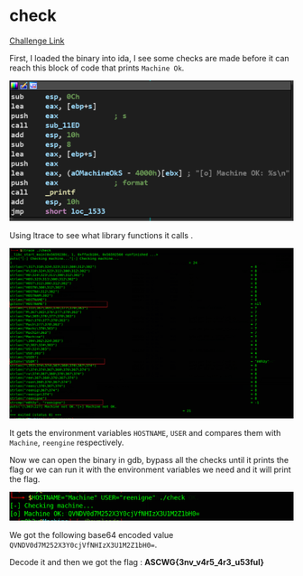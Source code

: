 # check

[Challenge Link](https://github.com/ascwg/Challenges/raw/master/Reverse/check.rar)

First, I loaded the binary into ida, I see some checks are made before it can reach this block of code that prints `Machine Ok`.

![](../images/1.PNG)

Using ltrace to see what library functions it calls .

![](../images/2.PNG)

It gets the environment variables `HOSTNAME`, `USER` and compares them with `Machine`, `reengine` respectively. 

Now we can open the binary in gdb, bypass all the checks until it prints the flag or we can run it with the environment variables we need and it will print the flag. 

![](../images/3.PNG)


We got the following base64 encoded value `QVNDV0d7M252X3Y0cjVfNHIzX3U1M2Z1bH0=`.

Decode it and then we got the flag : **ASCWG{3nv_v4r5_4r3_u53ful}**
